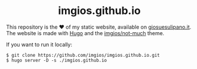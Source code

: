 <h1 align="center">imgios.github.io</h1>

This repository is the :heart: of my static website, available on [giosuesulipano.it](https://giosuesulipano.it). The website is made with [Hugo](https://gohugo.io/) and the [imgios/not-much](https://github.com/imgios/not-much) theme.

If you want to run it locally:

```shell
$ git clone https://github.com/imgios/imgios.github.io.git
$ hugo server -D -s ./imgios.github.io
```